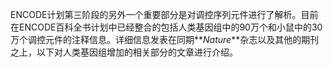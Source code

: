 ENCODE计划第三阶段的另外一个重要部分是对调控序列元件进行了解析。目前在ENCODE百科全书计划中已经整合的包括人类基因组中的90万个和小鼠中的30万个调控元件的注释信息。详细信息发表在同期**_Nature_**杂志以及其他的期刊之上，以下对人类基因组增加的相关部分的文章进行介绍。
